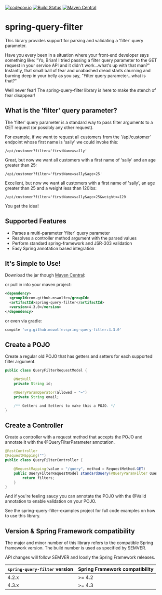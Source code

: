 [![codecov.io](https://codecov.io/github/mswolfe/spring-query-filter/coverage.svg?branch=master)](https://codecov.io/github/mswolfe/spring-query-filter?branch=master) [![Build Status](https://travis-ci.org/mswolfe/spring-query-filter.svg?branch=master)](https://travis-ci.org/mswolfe/spring-query-filter) 
[![Maven Central](https://maven-badges.herokuapp.com/maven-central/com.github.mswolfe/spring-query-filter/badge.svg)](https://maven-badges.herokuapp.com/maven-central/com.github.mswolfe/spring-query-filter)

# spring-query-filter

This library provides support for parsing and validating a 'filter' query parameter.

Have you every been in a situation where your front-end developer says something like: "Yo, Brian!  I tried passing a filter query parameter to the GET request in your service API and it didn't work...what's up with that man?"  Instantly, that small ball of fear and unabashed dread starts churning and burning deep in your belly as you say, "Filter query parameter...what is that?"

Well never fear!  The spring-query-filter library is here to make the stench of fear disappear!

## What is the 'filter' query parameter?

The 'filter' query parameter is a standard way to pass filter arguments to a GET request (or possibly any other request).

For example, if we want to request all customers from the '/api/customer' endpoint whose first name is 'sally' we could invoke this:

```
/api/customer?filter='firstName=sally'
```

Great, but now we want all customers with a first name of 'sally' and an age greater than 25:

```
/api/customer?filter='firstName=sally&age>25'
```

Excellent, but now we want all customers with a first name of 'sally', an age greater than 25 and a weight less than 120lbs:

```
/api/customer?filter='firstName=sally&age>25&weight<=120
```

You get the idea!

## Supported Features

* Parses a multi-parameter 'filter' query parameter
* Resolves a controller method argument with the parsed values
* Perform standard spring-framework and JSR-303 validation
* Easy Spring annotation based integration

## It's Simple to Use!

Download the jar though [Maven Central](http://mvnrepository.com/artifact/com.github.mswolfe/spring-query-filter):

or pull in into your maven project: 
```xml
<dependency>
  <groupId>com.github.mswolfe</groupId>
  <artifactId>spring-query-filter</artifactId>
  <version>4.3.0</version>
</dependency>
```

or even via gradle:
```groovy
compile 'org.github.mswolfe:spring-query-filter:4.3.0'
```

## Create a POJO

Create a regular old POJO that has getters and setters for each supported filter argument.

```java
public class QueryFilterRequestModel {

    @NotNull
    private String id;

    @QueryParamOperator(allowed = "=")
    private String email;

    /** Getters and Setters to make this a POJO. */
}
```

## Create a Controller

Create a controller with a request method that accepts the POJO and annotate it with the @QueryFilterParameter annotation.

```java
@RestController
@RequestMapping("")
public class QueryFilterController {

    @RequestMapping(value = "/query", method = RequestMethod.GET)
    public QueryFilterRequestModel standardQuery(@QueryParamFilter QueryFilterRequestModel filters) {
        return filters;
    }
}
```

And if you're feeling saucy you can annotate the POJO with the @Valid annotation to enable validation on your POJO.

See the spring-query-filter-examples project for full code examples on how to use this library.

## Version & Spring Framework compatibility ##

The major and minor number of this library refers to the compatible Spring framework version. The build number is used as specified by SEMVER.

API changes will follow SEMVER and loosly the Spring Framework releases.

| `spring-query-filter` version  | Spring Framework compatibility |
| ------------- | ------------- |
| 4.2.x  | >= 4.2 |
| 4.3.x  | >= 4.3 |
